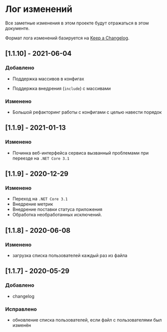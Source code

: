 # Лог изменений

Все заметные изменения в этом проекте будут отражаться в этом документе.

Формат лога изменений базируется на [Keep a Changelog](https://keepachangelog.com/en/1.0.0/).

## [1.1.10] - 2021-06-04

### Добавлено

* Поддержка массивов в конфигах

* Поддержка внедрения (`include`) с массивами

### Изменено

* Большой рефакторинг работы с конфигами с целью навести порядок

## [1.1.9] - 2021-01-13

### Изменено

* Починка веб-интерфейса сервиса вызванный проблемами при переезде на  `.NET Core 3.1`

## [1.1.9] - 2020-12-29

### Изменено

* Переход на `.NET Core 3.1`
* Внедрение метрик
* Внедрение поставки статуса приложения
* Обработка необработанных исключений.

## [1.1.8] - 2020-06-08

### Изменено

* загрузка списка пользователей каждый раз из файла

## [1.1.7] - 2020-05-29

### Добавлено

* changelog

### Исправлено

* обновление списка пользователей, если файл с пользователями был изменён


